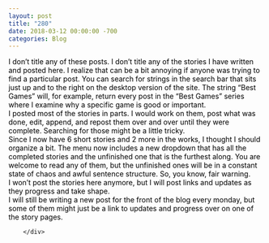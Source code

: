 ```yaml
---
layout: post
title: "280"
date: 2018-03-12 00:00:00 -700
categories: Blog
---
```


<div class="blog-content">
				<div class="paragraph"><span><span style="color:rgb(0, 0, 0)">I don&rsquo;t title any of these posts. I don&rsquo;t title any of the stories I have written and posted here. I realize that can be a bit annoying if anyone was trying to find a particular post. You can search for strings in the search bar that sits just up and to the right on the desktop version of the site. The string &ldquo;Best Games&rdquo; will, for example, return every post in the &ldquo;Best Games&rdquo; series where I examine why a specific game is good or important. </span></span><br><span></span><span><span style="color:rgb(0, 0, 0)">I posted most of the stories in parts. I would work on them, post what was done, edit, append, and repost them over and over until they were complete. Searching for those might be a little tricky. </span></span><br><span></span><span><span style="color:rgb(0, 0, 0)">Since I now have 6 short stories and 2 more in the works, I thought I should organize a bit. The menu now includes a new dropdown that has all the completed stories and the unfinished one that is the furthest along. You are welcome to read any of them, but the unfinished ones will be in a constant state of chaos and awful sentence structure. So, you know, fair warning. </span></span><br><span></span><span><span style="color:rgb(0, 0, 0)">I won&rsquo;t post the stories here anymore, but I will post links and updates as they progress and take shape.</span></span><br><span></span><span><span style="color:rgb(0, 0, 0)">I will still be writing a new post for the front of the blog every monday, but some of them might just be a link to updates and progress over on one of the story pages.</span></span><br><span></span></div>

		</div>
        